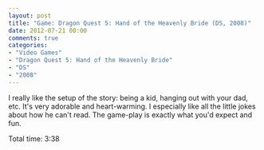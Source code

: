 ```yaml
---
layout: post
title: "Game: Dragon Quest 5: Hand of the Heavenly Bride (DS, 2008)"
date: 2012-07-21 00:00
comments: true
categories:
- "Video Games"
- "Dragon Quest 5: Hand of the Heavenly Bride"
- "DS"
- "2008"
---
```


I really like the setup of the story: being a kid, hanging out
with your dad, etc. It's very adorable and heart-warming. I
especially like all the little jokes about how he can't read. The
game-play is exactly what you'd expect and fun.

Total time: 3:38
